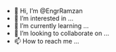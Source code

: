 - 👋 Hi, I’m @EngrRamzan
- 👀 I’m interested in ...
- 🌱 I’m currently learning ...
- 💞️ I’m looking to collaborate on ...
- 📫 How to reach me ...

<!---
EngrRamzan/EngrRamzan is a ✨ special ✨ repository because its `README.md` (this file) appears on your GitHub profile.
You can click the Preview link to take a look at your changes.
--->
